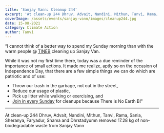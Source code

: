 ```yaml
---
title: 'Sanjay Vann: Cleanup 244'
excerpt: 'At clean-up 244 Dhruv, Advait, Nandini, Mithun, Tanvi, Rama, Sania, Sheranya, Faryadur, Shama and Dhrstadyumn removed 17.28 kg of non-biodegradable waste from Sanjay Vann'
coverImage: /assets/events/sanjay-vann/images/cleanup244.jpg
date: 15-08-2021
category: Climate Action
author: Tanvi
---
```


<p class="text-xl text-left">“I cannot think of a better way to spend my Sunday morning than with the warm people @ <a href="https://www.instagram.com/thereisnoearthb/" tabindex="0">TINEB</a> cleaning up Sanjay Van.</p>

<p>While it was not my first time there, today was a due reminder of the importance of small actions. It made me realize, aptly so on the occasion of Independence Day, that there are a few simple things we can do which are patriotic and of use:</p>

- Throw our trash in the garbage, not out in the street,
- Reduce our usage of plastic,
- Pick up litter while walking or exercising, and
- <a href="https://thereisnoearthb.org/sign-up/">Join in every Sunday</a> for cleanups because There is No Earth B!"

<hr />

<p>At clean-up 244 Dhruv, Advait, Nandini, Mithun, Tanvi, Rama, Sania, Sheranya, Faryadur, Shama and Dhrstadyumn removed 17.28 kg of non-biodegradable waste from Sanjay Vann</p>
